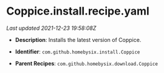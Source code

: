 # Coppice.install.recipe.yaml

_Last updated 2021-12-23 19:58:08Z_

- **Description**: Installs the latest version of Coppice.

- **Identifier**: `com.github.homebysix.install.Coppice`

- **Parent Recipes**: `com.github.homebysix.download.Coppice`